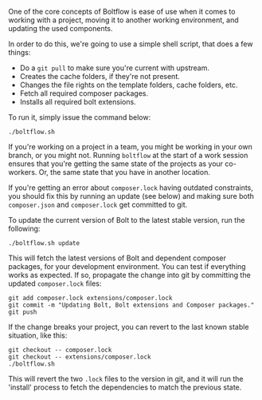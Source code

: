One of the core concepts of Boltflow is ease of use when it comes to working
with a project, moving it to another working environment, and updating the used
components.

In order to do this, we're going to use a simple shell script, that does a few
things:

 * Do a `git pull` to make sure you're current with upstream.
 * Creates the cache folders, if they're not present.
 * Changes the file rights on the template folders, cache folders, etc.
 * Fetch all required composer packages.
 * Installs all required bolt extensions.

To run it, simply issue the command below:

```
./boltflow.sh
```

If you're working on a project in a team, you might be working in your own
branch, or you might not. Running `boltflow` at the start of a work session ensures that you're getting the same state of the projects as your co-workers. Or, the same state that you have in another location.

If you're getting an error about `composer.lock` having outdated constraints, you should fix this by running an update (see below) and making sure both `composer.json` and `composer.lock` get committed to git.

To update the current version of Bolt to the latest stable version, run the
following:

```
./boltflow.sh update
```

This will fetch the latest versions of Bolt and dependent composer packages,
for your development environment. You can test if everything works as expected.
If so, propagate the change into git by committing the updated `composer.lock`
files:

```
git add composer.lock extensions/composer.lock
git commit -m "Updating Bolt, Bolt extensions and Composer packages."
git push
```

If the change breaks your project, you can revert to the last known stable
situation, like this:

```
git checkout -- composer.lock
git checkout -- extensions/composer.lock
./boltflow.sh
```

This will revert the two `.lock` files to the version in git, and it will run
the 'install' process to fetch the dependencies to match the previous state.